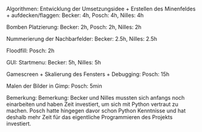 Algorithmen:
Entwicklung der Umsetzungsidee + Erstellen des Minenfeldes + aufdecken/flaggen:
Becker: 4h, Posch: 4h, Nilles: 4h

Bomben Platzierung:
Becker: 2h, Posch: 2h, Nilles: 2h

Nummerierung der Nachbarfelder:
Becker: 2.5h, Nilles: 2.5h

Floodfill:
Posch: 2h

GUI:
Startmenu:
Becker: 5h, Nilles: 5h

Gamescreen + Skalierung des Fensters + Debugging:
Posch: 15h

Malen der Bilder in Gimp:
Posch: 5min

Bemerkung:
Bemerkung: Becker und Nilles mussten sich anfangs noch einarbeiten und haben Zeit investiert, um sich mit Python vertraut zu machen. Posch hatte hingegen davor schon Python Kenntnisse und hat deshalb mehr Zeit für das eigentliche Programmieren des Projekts investiert.
